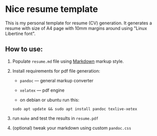 # Nice resume template

This is my personal template for resume (CV) generation. It generates a resume with size of A4 page with 10mm margins around using "Linux Libertine font".

## How to use:

1. Populate `resume.md` file using [Markdown](https://www.markdownguide.org/basic-syntax) markup style.

2. Install requirements for pdf file generation:
	- `pandoc` — general markup converter
	- `xelatex` — pdf engine

	- on debian or ubuntu run this:

	`sudo apt update && sudo apt install pandoc texlive-xetex`

3. run `make` and test the results in `resume.pdf`
4. (optional) tweak your markdown using custom `pandoc.css`